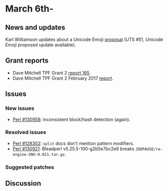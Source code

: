 # March 6th-

## News and updates

Karl Williamson updates about a Unicode Emoji
[proposal](http://nntp.perl.org/group/perl.perl5.porters/243457) (UTS
\#51, Unicode Emoji proposed update available).

## Grant reports

* Dave Mitchell TPF Grant 2
  [report 165](http://nntp.perl.org/group/perl.perl5.porters/243431).
* Dave Mitchell TPF Grant 2 February 2017
  [report](http://nntp.perl.org/group/perl.perl5.porters/243434).

## Issues

### New issues

* [Perl #130958](http://rt.perl.org/Ticket/Display.html?id=130958):
  inconsistent block/hash detection (again).

### Resolved issues

* [Perl #128302](http://rt.perl.org/Ticket/Display.html?id=128302):
  `split` docs don't mention pattern modifiers.
* [Perl #130921](http://rt.perl.org/Ticket/Display.html?id=130921):
  Bleadperl v5.25.5-100-g2b5e7bc2e6 breaks
  `JDDPAUSE/re-engine-GNU-0.021.tar.gz`.

### Suggested patches

## Discussion


